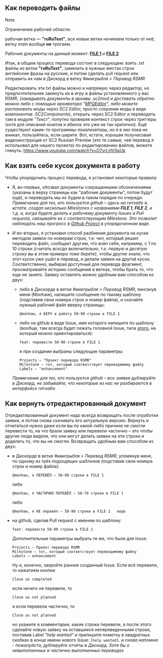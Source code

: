 ## Как переводить файлы

> [!NOTE]
> Ограничение рабочей области:
>
> рабочая ветка — **"ruRuText"**, все новые ветки начинаем только от неё, ветку *main* вообще **не** трогаем.
>
> Рабочие документы на данный момент: [**FILE 1**](https://github.com/ShiningTwist/rs_mr_rus_locale/blob/main/Work_zone/RSMR_MOD_DirTree/StarCraft%20II/Mods/RSMR-Units_Mod.SC2Mod/ruRU.SC2Data/LocalizedData/GameStrings.txt) и  [**FILE 2**](https://github.com/ShiningTwist/rs_mr_rus_locale/blob/main/Work_zone/RSMR_MOD_DirTree/StarCraft%20II/Mods/RSMRmod.SC2Mod/ruRU.SC2Data/LocalizedData/GameStrings.txt)

Итак, в общем процесс перевода состоит в следующем: взять *.txt* файлы из ветки **"ruRuText"**, заменить в нужных местах строк английские фразы на русские, и потом сделать pull request или отправить их нам в Дискорд в ветку *#ииигрыбля > Перевод RSMR* 

Редактировать эти txt файлы можно и напрямую через редактор, но предпочтительнее закинуть их в игру в файлы установленного у вас RSMR, *(закидывать документы в архивы .sc2mod и доставать обратно можно либо с помощью архиватора "[MPQEditor](https://xgm.guru/p/wc3/mpqeditornew)", либо можете распаковать моды через SC2 Editor, просто сохранив моды в виде компонентов .SC2Components)*, открыть через SC2 Editor и переводить там в модуле "*Текст*", попутно проверяя контекст строк через триггеры (хотя для описаний юнитов и абилок это уже не так критично). Ещё существуют какие-то программы-локализаторы, но я в них пока не вникал, пользуйтесь, если шарите.
Вот, кстати, хорошая получасовая видеоинструкция от SC2 Russian Preview (это те самые, чей перевод я испольовал для нашего проекта) по редактированию файлов, можете глянуть: https://www.youtube.com/watch?v=D7vrLHVSpUk

## Как взять себе кусок документа в работу

Чтобы упорядочить процесс перевода, я установил некоторые правила:   
   + Я, во-первых, обозвал документы сокращенными обозначениями (указаны в верху страницы как "рабочие документы", потом будут ещё), и переводить мы их будем в таком порядке по очереди.
      *Примечание для тех, кто пользуется github – здесь на гитхабе я, кстати, создал несколько Milestones с названиями **FILE 1**, **FILE 2**, и т.д. и, когда будете делать к рабочему документу Issues и Pull requests, связывайте их с соответствующим Milestone. Это позволит наблюдать наш прогресс в [Github Project](https://github.com/users/ShiningTwist/projects/5) в упорядоченном виде.*
     
   + И во-вторых, я установил способ разбиения документа на куски методом заявок по номерам строк, т.е. чел, который решил переводить файл, сообщает другим, что взял себе, например, с 1 по 10 строки *(считать всегда включительно, т.е. первую и десятую строку вы в этом примере тоже берёте)*, чтобы другие знали, что этот кусок уже ушёл в перевод, и делали заявки на другой кусок. Соответственно, выбирая доступный для перевода фрагмент, просматривайте историю сообщений в ветках, чтобы брать то, что еще не занято.
   Заявку оставлять можно удобным вам способом из двух:
      - либо в Дискорде в ветке *#ииигрыбля > Перевод RSMR*, пинганув меня (Monhaw), напишите сообщение по такому шаблону (подставив свои номера строк и номер файла), и скачайте нужный рабочий файл вверху страницы:
        ```
        @monhaw, я БЕРУ в работу 50-90 строки в FILE 1
        ```
      - либо на github в виде Issue, имя которого напишите по шаблону (вообще, там всегда будет лежать головной Issue, типа [этого](https://github.com/ShiningTwist/rs_mr_rus_locale/issues/1), на который можно ориентироваться):
        ```
        feat: перевести 50-90 строки в FILE 1   
        ```
          и при создании выбраны следующие параметры: 
        ```
        Projects — "Проект перевода RSMR"   
        Milestone — тот, который соответствует переводимому файлу  
        Labels — "enhancement"  
        ```
      *Примечание для тех, кто пользуется github – все заявки дублируйте в Дискорд, не забывайте, что некоторые из нас не разбираются в интерфейсе гитхаба*   

## Как вернуть отредактированный документ 

Отредактированный документ надо всегда возвращать после отработки заявки, и потом снова скачивать его актуальную версию. Вернуть и отчитаться нужно даже если вы по какой-либо причине не смогли перевести то, на что брали заявку или перевели частично – это чтобы другие люди видели, что они могут делать заявки на эти строки и доделать то, что вы не смогли. Возвращать удобным вам способом из двух:   
   + в Дискорде в ветке *#ииигрыбля > Перевод RSMR*, упомянув меня, по одному из трёх подходящих шаблонов (подставив свои номера строк и номер файла):    
     ```   
     @monhaw, я ПЕРЕВЁЛ – 50-90 строки в FILE 1  
     ```   
       либо   
     ```         
     @monhaw, я ЧАСТИЧНО ПЕРЕВЁЛ – 50-70 строки в FILE 1   
     ```     
       либо 
     ```  
     @monhaw, я НЕ перевёл – 50-90 строки в FILE 1   керв  
     ```    
   + на github, сделав Pull request с именем по шаблону:   
     ```     
     feat: перевести 50-90 строки в FILE 1     
     ```     
       Дополнительные параметры выбрать те же, что были для Issue:   
     ```     
     Projects — Проект перевода RSMR   
     Milestone — тот, который соответствует переводимому файлу    
     Labels — enhancement  
     ```   
       Ну и, конечно, закройте раннее созданный Issue. Если всё перевели, то нажатием кнопки     
     ```     
     Close as completed     
     ```        
       если ничего не перевели, то          
     ```   
     Close as not planned   
     ```   
       и если перевели частично, то       
     ```     
     Close as not planned   
     ```       
       но укажите в комментарии, какие строки перевели, а после этого сделайте новую заявку на оставшиеся непереведенными строки, поставив Label *"help wanted"* и припишите пометку в квадратных скобках в конце имени нового Issue:   `[help wanted]`.
*и снова напомню - пожалуйста, дублируйте отчёты в Дискорд. Хотя бы о невыполненных и частично выполненных переводах*




